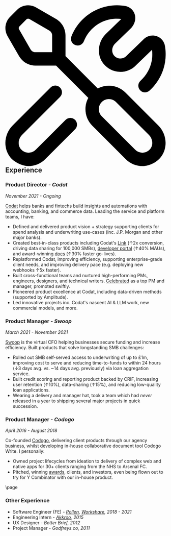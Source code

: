 <h2>
	<svg xmlns="http://www.w3.org/2000/svg" id="Layer_1" data-name="Layer 1" viewBox="0 0 24 24">
	  <path d="m17.979,13.024c-1.119-1.116-2.813-1.318-4.14-.607l-4.832-4.832v-3.086c0-1.013-.545-1.956-1.422-2.462L4.604.318C3.673-.22,2.492-.063,1.73.697L.705,1.724C-.056,2.483-.211,3.665.326,4.596l1.719,2.981h0c.506.878,1.45,1.423,2.462,1.423h3.086l4.826,4.826c-.278.508-.426,1.079-.426,1.674,0,.936.365,1.814,1.028,2.476l5.014,5c.658.656,1.554,1.024,2.48,1.024.985,0,2.088-.521,2.718-1.289,1.126-1.372.976-3.475-.341-4.787l-4.913-4.899ZM3.777,6.579l-1.719-2.982c-.086-.148-.061-.337.061-.459l1.025-1.026c.122-.121.311-.147.46-.061l2.98,1.72c.26.15.422.43.422.729v2.5h-2.5c-.3,0-.579-.161-.729-.421Zm17.91,14.863c-.276.337-.666.534-1.097.556-.421.02-.841-.139-1.142-.438l-5.014-5c-.284-.283-.44-.659-.44-1.06s.157-.776.44-1.06c.294-.293.681-.44,1.067-.44s.772.147,1.066.44l4.914,4.899c.596.595.687,1.518.207,2.103Zm-11.25-4.343c.39.392.389,1.024-.002,1.414l-4.477,4.462c-.658.656-1.553,1.024-2.48,1.024-.881,0-2.088-.521-2.718-1.29-1.125-1.371-.976-3.474.342-4.786l5.668-5.655c.39-.39,1.024-.39,1.414.002.39.391.389,1.024-.002,1.414l-5.669,5.655c-.596.595-.688,1.518-.208,2.102.277.338.667.535,1.098.557.426.019.841-.139,1.142-.438l4.478-4.462c.391-.39,1.023-.39,1.415.002Zm-.544-12.465C10.813,2.291,12.917.56,15.384.117c.863-.154,1.73-.157,2.579-.006.666.118,1.203.588,1.402,1.224.229.729,0,1.531-.612,2.145l-2.335,2.242c-.485.485-.564,1.261-.165,1.749.23.281.553.445.911.464.349.017.694-.112.947-.365l2.614-2.521c.486-.486,1.213-.667,1.893-.45.664.209,1.151.762,1.272,1.441.15.848.148,1.717-.006,2.581-.281,1.572-1.1,3.036-2.306,4.123-.191.172-.431.257-.669.257-.273,0-.546-.111-.743-.33-.37-.41-.337-1.043.073-1.413.877-.79,1.472-1.852,1.676-2.988.098-.548.112-1.095.043-1.632l-2.445,2.359c-.635.637-1.53.984-2.448.936-.916-.046-1.776-.481-2.36-1.195-1.042-1.274-.904-3.226.314-4.443l2.334-2.242.009-.009c-.535-.068-1.081-.054-1.625.044-1.788.32-3.313,1.577-3.982,3.279-.201.514-.782.767-1.296.565s-.768-.782-.565-1.296Z"/>
	</svg>
	Experience
</h2>

### Product Director _- Codat_

_November 2021 - Ongoing_

[Codat](https://bit.ly/3ObH0e0) helps banks and fintechs build insights and automations with accounting, banking, and commerce data. Leading the service and platform teams, I have:

- Defined and delivered product vision + strategy supporting clients for spend analysis and underwriting use-cases (inc. J.P. Morgan and other major banks).
- Created best-in-class products including Codat's [Link](https://docs.codat.io/auth-flow/overview) (↑2x conversion, driving data sharing for 100,000 SMBs), [developer portal](https://docs.codat.io/configure/portal/companies) (↑40% MAUs), and award-winning [docs](https://docs.codat.io/) (↑30% faster go-lives).
- Replatformed Codat, improving efficiency, supporting enterprise-grade client needs, and improving delivery pace (e.g. deploying new webhooks ↑5x faster).
- Built cross-functional teams and nurtured high-performing PMs, engineers, designers, and technical writers. [Celebrated](https://github.com/mcclowes/mcclowes/blob/master/feedback.md) as a top PM and manager, promoted swiftly.
- Pioneered product excellence at Codat, including data-driven methods (supported by Amplitude).
- Led innovative projects inc. Codat's nascent AI & LLM work, new commercial models, and more.

### Product Manager _- Swoop_

_March 2021 - November 2021_

[Swoop](https://bit.ly/swoopfunding) is the virtual CFO helping businesses secure funding and increase efficiency. Built products that solve longstanding SMB challenges:

- Rolled out SMB self-served access to underwriting of up to £1m, improving cost to serve and reducing time-to-funds to within 24 hours (↓3 days avg. vs. ~14 days avg. previously) via loan aggregation service.
- Built credit scoring and reporting product backed by CRIF, increasing user retention (↑10%), data-sharing (↑15%), and reducing low-quality loan applications.
- Wearing a delivery and manager hat, took a team which had _never_ released in a year to shipping several major projects in quick succession.

### Product Manager _- Codogo_

_April 2016 - August 2018_

Co-founded [Codogo](https://www.crunchbase.com/organization/codogo), delivering client products through our agency business, whilst developing in-house collaborative document tool Codogo Write. I personally:

- Owned project lifecycles from ideation to delivery of complex web and native apps for 30+ clients ranging from the NHS to Arsenal FC.
- Pitched, winning [awards](http://bit.ly/35F6psY), clients, and investors, even being flown out to try for Y Combinator with our in-house product.

\page

### Other Experience

- Software Engineer (FE) _- [Pollen](https://www.crunchbase.com/organization/streetteam-software), [Workshare](https://www.crunchbase.com/organization/workshare), 2018 - 2021_
- Engineering Intern _- [Akkroo](https://www.crunchbase.com/organization/akkroo), 2015_
- UX Designer _- Better Brief, 2012_
- Project Manager _- Godfreys.co, 2011_
